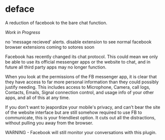 deface
=============
A reduction of facebook to the bare chat function.

*Work in Progress*

no 'message recieved' alerts.
disable extension to see normal facebook
browser extensions coming to sotores soon

Facebook has recently changed its chat protocol.
This could mean we only be able to use its official messenger apps or the website to chat, and in future all third party apps may no longer function.

When you look at the permissions of the FB messenger app, it is clear that they have access to far more personal information than they could possibly justify needing. This includes access to Microphone, Camera, call logs, Contacts, Emails, Signal connection control, and usage info of your other apps, and all of this at any time.

If you don't want to jeapordize your mobile's privacy, and can't bear the site of the website interface
but are still somehow required to use FB to communicate, this is your friendliest option.
It cuts out all the distractions, without pulling you away from the browser.

WARNING - Facebook will still monitor your conversations with this plugin.
